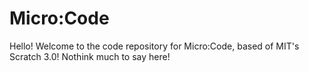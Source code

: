# Micro:Code
Hello! Welcome to the code repository for Micro:Code, based of MIT's Scratch 3.0! Nothink much to say here!
